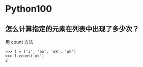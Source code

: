 # Python100


## 怎么计算指定的元素在列表中出现了多少次？

用 count 方法

```
>>> l = ['i', 'am', 'ok', 'ok']
>>> l.count('ok')
2
```
